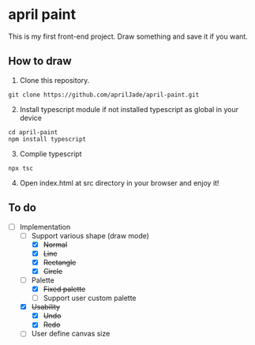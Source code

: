 # april paint
This is my first front-end project. Draw something and save it if you want.

## How to draw
1. Clone this repository.
```
git clone https://github.com/aprilJade/april-paint.git
```
2. Install typescript module if not installed typescript as global in your device
```
cd april-paint
npm install typescript
```
3. Complie typescript
```
npx tsc
```
4. Open index.html at src directory in your browser and enjoy it!

## To do
- [ ] Implementation
    - [ ] Support various shape (draw mode)
        - [x] ~~Normal~~
        - [x] ~~Line~~
        - [x] ~~Rectangle~~
        - [x] ~~Circle~~
    - [ ] Palette
        - [x] ~~Fixed palette~~
        - [ ] Support user custom palette
    - [x] ~~Usability~~
        - [x] ~~Undo~~
        - [x] ~~Redo~~
    - [ ] User define canvas size 